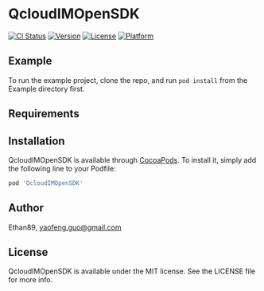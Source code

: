 # QcloudIMOpenSDK

[![CI Status](http://img.shields.io/travis/Ethan89/QcloudIMOpenSDK.svg?style=flat)](https://travis-ci.org/Ethan89/QcloudIMOpenSDK)
[![Version](https://img.shields.io/cocoapods/v/QcloudIMOpenSDK.svg?style=flat)](http://cocoapods.org/pods/QcloudIMOpenSDK)
[![License](https://img.shields.io/cocoapods/l/QcloudIMOpenSDK.svg?style=flat)](http://cocoapods.org/pods/QcloudIMOpenSDK)
[![Platform](https://img.shields.io/cocoapods/p/QcloudIMOpenSDK.svg?style=flat)](http://cocoapods.org/pods/QcloudIMOpenSDK)

## Example

To run the example project, clone the repo, and run `pod install` from the Example directory first.

## Requirements

## Installation

QcloudIMOpenSDK is available through [CocoaPods](http://cocoapods.org). To install
it, simply add the following line to your Podfile:

```ruby
pod 'QcloudIMOpenSDK'
```

## Author

Ethan89, yaofeng.guo@gmail.com

## License

QcloudIMOpenSDK is available under the MIT license. See the LICENSE file for more info.
